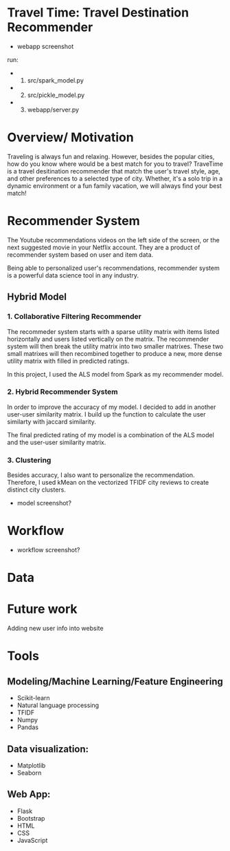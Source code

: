 # Travel Time: Travel Destination Recommender
* webapp screenshot


run:
  * 1) src/spark_model.py
  * 2) src/pickle_model.py
  * 3) webapp/server.py

# Overview/ Motivation
Traveling is always fun and relaxing. However, besides the popular cities, how do you know where would be a best match for you to travel?
TraveTime is a travel desitination recommender that match the user's travel style, age, and other preferences to a selected type of city. Whether, it's a solo trip in a dynamic environment or a fun family vacation, we will always find your best match!


# Recommender System
The Youtube recommendations videos on the left side of the screen, or the next suggested movie in your Netflix account. They are a product of recommender system based on user and item data.

Being able to personalized user's recommendations, recommender system is a powerful data science tool in any industry.

## Hybrid Model

### 1. Collaborative Filtering Recommender
The recommeder system starts with a sparse utility matrix with items listed horizontally and users listed vertically on the matrix. The recommender system will then break the utility matrix into two smaller matrixes. These two small matrixes will then recombined together to produce a new, more dense utility matrix with filled in predicted ratings.

In this project, I used the ALS model from Spark as my recommender model.

###  2. Hybrid Recommender System
In order to improve the accuracy of my model. I decided to add in another user-user similarity matrix. I build up the function to calculate the user similarty with jaccard similarity.

The final predicted rating of my model is a combination of the ALS model and the user-user similarity matrix.

### 3. Clustering
Besides accuracy, I also want to personalize the recommendation. Therefore, I used kMean on the vectorized TFIDF city reviews  to create distinct city clusters.

* model screenshot?

# Workflow


* workflow screenshot?


# Data




# Future work
Adding new user info into website


# Tools
## Modeling/Machine Learning/Feature Engineering
* Scikit-learn
* Natural language processing
* TFIDF
* Numpy
* Pandas
## Data visualization:
* Matplotlib
* Seaborn
## Web App:
* Flask
* Bootstrap
* HTML
* CSS
* JavaScript
